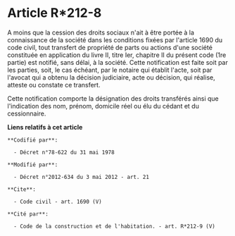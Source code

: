 # Article R*212-8

A moins que la cession des droits sociaux n'ait à être portée à la connaissance de la société dans les conditions fixées par
l'article 1690 du code civil, tout transfert de propriété de parts ou actions d'une société constituée en application du
livre II, titre Ier, chapitre II du présent code (1re partie) est notifié, sans délai, à la société. Cette notification est
faite soit par les parties, soit, le cas échéant, par le notaire qui établit l'acte, soit par l'avocat qui a obtenu la
décision judiciaire, acte ou décision, qui réalise, atteste ou constate ce transfert. 

Cette notification comporte la désignation des droits transférés ainsi que l'indication des nom, prénom, domicile réel ou élu
du cédant et du cessionnaire.

**Liens relatifs à cet article**

	**Codifié par**:

	  - Décret n°78-622 du 31 mai 1978

	**Modifié par**:

	  - Décret n°2012-634 du 3 mai 2012 - art. 21

	**Cite**:

	  - Code civil - art. 1690 (V)

	**Cité par**:

	  - Code de la construction et de l'habitation. - art. R*212-9 (V)
